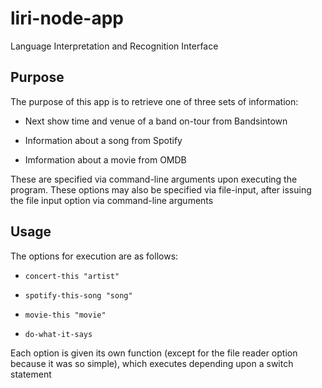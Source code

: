# liri-node-app
Language Interpretation and Recognition Interface

## Purpose

The purpose of this app is to retrieve one of three sets of information:

* Next show time and venue of a band on-tour from Bandsintown

* Information about a song from Spotify

* Imformation about a movie from OMDB

These are specified via command-line arguments upon executing the program. These options may also be specified via file-input, after issuing the file input option via command-line arguments

## Usage

The options for execution are as follows:

* `concert-this "artist"`

* `spotify-this-song "song"`

* `movie-this "movie"`

* `do-what-it-says`

Each option is given its own function (except for the file reader option because it was so simple), which executes depending upon a switch statement

